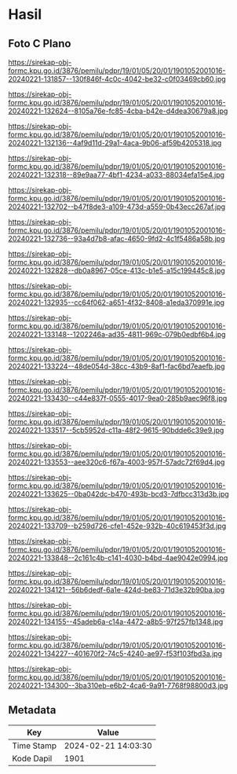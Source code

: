 # Hasil

## Foto C Plano

https://sirekap-obj-formc.kpu.go.id/3876/pemilu/pdpr/19/01/05/20/01/1901052001016-20240221-131857--130f846f-4c0c-4042-be32-c0f03469cb60.jpg

https://sirekap-obj-formc.kpu.go.id/3876/pemilu/pdpr/19/01/05/20/01/1901052001016-20240221-132624--8105a76e-fc85-4cba-b42e-d4dea30679a8.jpg

https://sirekap-obj-formc.kpu.go.id/3876/pemilu/pdpr/19/01/05/20/01/1901052001016-20240221-132136--4af9d11d-29a1-4aca-9b06-af59b4205318.jpg

https://sirekap-obj-formc.kpu.go.id/3876/pemilu/pdpr/19/01/05/20/01/1901052001016-20240221-132318--89e9aa77-4bf1-4234-a033-88034efa15e4.jpg

https://sirekap-obj-formc.kpu.go.id/3876/pemilu/pdpr/19/01/05/20/01/1901052001016-20240221-132702--b47f8de3-a109-473d-a559-0b43ecc267af.jpg

https://sirekap-obj-formc.kpu.go.id/3876/pemilu/pdpr/19/01/05/20/01/1901052001016-20240221-132736--93a4d7b8-afac-4650-9fd2-4c1f5486a58b.jpg

https://sirekap-obj-formc.kpu.go.id/3876/pemilu/pdpr/19/01/05/20/01/1901052001016-20240221-132828--db0a8967-05ce-413c-b1e5-a15c199445c8.jpg

https://sirekap-obj-formc.kpu.go.id/3876/pemilu/pdpr/19/01/05/20/01/1901052001016-20240221-132935--cc64f062-a651-4f32-8408-a1eda370991e.jpg

https://sirekap-obj-formc.kpu.go.id/3876/pemilu/pdpr/19/01/05/20/01/1901052001016-20240221-133148--1202246a-ad35-4811-969c-079b0edbf6b4.jpg

https://sirekap-obj-formc.kpu.go.id/3876/pemilu/pdpr/19/01/05/20/01/1901052001016-20240221-133224--48de054d-38cc-43b9-8af1-fac6bd7eaefb.jpg

https://sirekap-obj-formc.kpu.go.id/3876/pemilu/pdpr/19/01/05/20/01/1901052001016-20240221-133430--c44e837f-0555-4017-9ea0-285b9aec96f8.jpg

https://sirekap-obj-formc.kpu.go.id/3876/pemilu/pdpr/19/01/05/20/01/1901052001016-20240221-133517--5cb5952d-c11a-48f2-9615-90bdde6c39e9.jpg

https://sirekap-obj-formc.kpu.go.id/3876/pemilu/pdpr/19/01/05/20/01/1901052001016-20240221-133553--aee320c6-f67a-4003-957f-57adc72f69d4.jpg

https://sirekap-obj-formc.kpu.go.id/3876/pemilu/pdpr/19/01/05/20/01/1901052001016-20240221-133625--0ba042dc-b470-493b-bcd3-7dfbcc313d3b.jpg

https://sirekap-obj-formc.kpu.go.id/3876/pemilu/pdpr/19/01/05/20/01/1901052001016-20240221-133709--b259d726-cfe1-452e-932b-40c619453f3d.jpg

https://sirekap-obj-formc.kpu.go.id/3876/pemilu/pdpr/19/01/05/20/01/1901052001016-20240221-133848--2c161c4b-c141-4030-b4bd-4ae9042e0994.jpg

https://sirekap-obj-formc.kpu.go.id/3876/pemilu/pdpr/19/01/05/20/01/1901052001016-20240221-134121--56b6dedf-6a1e-424d-be83-71d3e32b90ba.jpg

https://sirekap-obj-formc.kpu.go.id/3876/pemilu/pdpr/19/01/05/20/01/1901052001016-20240221-134155--45adeb6a-c14a-4472-a8b5-97f257fb1348.jpg

https://sirekap-obj-formc.kpu.go.id/3876/pemilu/pdpr/19/01/05/20/01/1901052001016-20240221-134227--401670f2-74c5-4240-ae97-f53f103fbd3a.jpg

https://sirekap-obj-formc.kpu.go.id/3876/pemilu/pdpr/19/01/05/20/01/1901052001016-20240221-134300--3ba310eb-e6b2-4ca6-9a91-7768f98800d3.jpg


## Metadata

| Key        | Value               |
| ---------- | ------------------- |
| Time Stamp | 2024-02-21 14:03:30 |
| Kode Dapil | 1901                |



